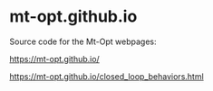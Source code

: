 # mt-opt.github.io

Source code for the Mt-Opt webpages:

https://mt-opt.github.io/

https://mt-opt.github.io/closed_loop_behaviors.html
